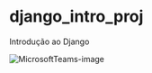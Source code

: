 # django_intro_proj
Introdução ao Django

![MicrosoftTeams-image](https://user-images.githubusercontent.com/21146338/126884889-0d377e98-7176-477d-b0d3-aca21047861d.png)
